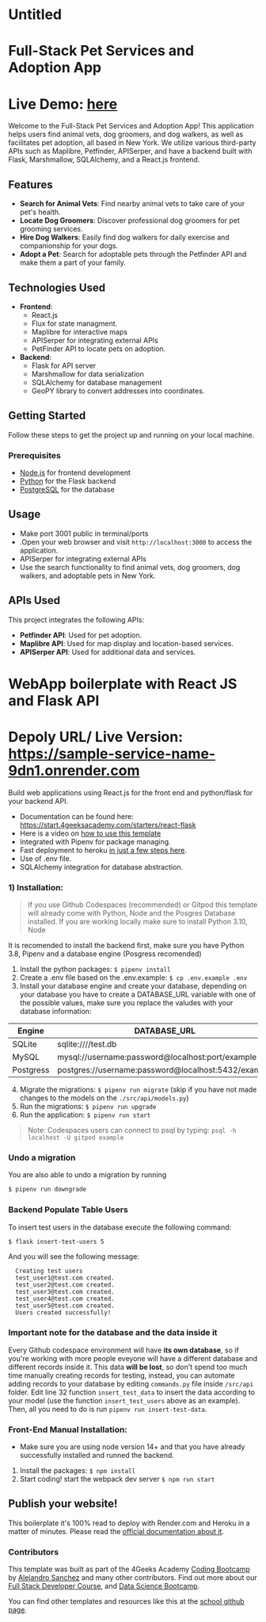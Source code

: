 # Untitled

# Full-Stack Pet Services and Adoption App
# Live Demo: <a href="https://sample-service-name-qduh.onrender.com/" target="blank">here</a>

Welcome to the Full-Stack Pet Services and Adoption App! This application helps users find animal vets, dog groomers, and dog walkers, as well as facilitates pet adoption, all based in New York. We utilize various third-party APIs such as Maplibre, Petfinder, APISerper, and have a backend built with Flask, Marshmallow, SQLAlchemy, and a React.js frontend.

## Features

- **Search for Animal Vets**: Find nearby animal vets to take care of your pet's health.
- **Locate Dog Groomers**: Discover professional dog groomers for pet grooming services.
- **Hire Dog Walkers**: Easily find dog walkers for daily exercise and companionship for your dogs.
- **Adopt a Pet**: Search for adoptable pets through the Petfinder API and make them a part of your family.

## Technologies Used

- **Frontend**:
    - React.js
    - Flux for state managment.
    - Maplibre for interactive maps
    - APISerper for integrating external APIs
    - PetFinder API to locate pets on adoption.
- **Backend**:
    - Flask for API server
    - Marshmallow for data serialization
    - SQLAlchemy for database management
    - GeoPY library to convert addresses into coordinates.

## Getting Started

Follow these steps to get the project up and running on your local machine.

### Prerequisites

- [Node.js](https://nodejs.org/) for frontend development
- [Python](https://www.python.org/) for the Flask backend
- [PostgreSQL](https://www.postgresql.org/) for the database

## Usage

- Make port 3001 public in terminal/ports
- .Open your web browser and visit `http://localhost:3000` to access the application.
- APISerper for integrating external APIs
- Use the search functionality to find animal vets, dog groomers, dog walkers, and adoptable pets in New York.

## APIs Used

This project integrates the following APIs:

- **Petfinder API**: Used for pet adoption.
- **Maplibre API**: Used for map display and location-based services.
- **APISerper API**: Used for additional data and services.

# WebApp boilerplate with React JS and Flask API

# Depoly URL/ Live Version: https://sample-service-name-9dn1.onrender.com 

Build web applications using React.js for the front end and python/flask for your backend API.

- Documentation can be found here: https://start.4geeksacademy.com/starters/react-flask
- Here is a video on [how to use this template](https://www.loom.com/share/f37c6838b3f1496c95111e515e83dd9b)
- Integrated with Pipenv for package managing.
- Fast deployment to heroku [in just a few steps here](https://start.4geeksacademy.com/backend/deploy-heroku-posgres).
- Use of .env file.
- SQLAlchemy integration for database abstraction.

### 1) Installation:

> If you use Github Codespaces (recommended) or Gitpod this template will already come with Python, Node and the Posgres Database installed. If you are working locally make sure to install Python 3.10, Node 

It is recomended to install the backend first, make sure you have Python 3.8, Pipenv and a database engine (Posgress recomended)

1. Install the python packages: `$ pipenv install`
2. Create a .env file based on the .env.example: `$ cp .env.example .env`
3. Install your database engine and create your database, depending on your database you have to create a DATABASE_URL variable with one of the possible values, make sure you replace the valudes with your database information:

| Engine    | DATABASE_URL                                        |
| --------- | --------------------------------------------------- |
| SQLite    | sqlite:////test.db                                  |
| MySQL     | mysql://username:password@localhost:port/example    |
| Postgress | postgres://username:password@localhost:5432/example |

4. Migrate the migrations: `$ pipenv run migrate` (skip if you have not made changes to the models on the `./src/api/models.py`)
5. Run the migrations: `$ pipenv run upgrade`
6. Run the application: `$ pipenv run start`

> Note: Codespaces users can connect to psql by typing: `psql -h localhost -U gitpod example`

### Undo a migration

You are also able to undo a migration by running

```sh
$ pipenv run downgrade
```

### Backend Populate Table Users

To insert test users in the database execute the following command:

```sh
$ flask insert-test-users 5
```

And you will see the following message:

```
  Creating test users
  test_user1@test.com created.
  test_user2@test.com created.
  test_user3@test.com created.
  test_user4@test.com created.
  test_user5@test.com created.
  Users created successfully!
```

### **Important note for the database and the data inside it**

Every Github codespace environment will have **its own database**, so if you're working with more people eveyone will have a different database and different records inside it. This data **will be lost**, so don't spend too much time manually creating records for testing, instead, you can automate adding records to your database by editing ```commands.py``` file inside ```/src/api``` folder. Edit line 32 function ```insert_test_data``` to insert the data according to your model (use the function ```insert_test_users``` above as an example). Then, all you need to do is run ```pipenv run insert-test-data```.

### Front-End Manual Installation:

-   Make sure you are using node version 14+ and that you have already successfully installed and runned the backend.

1. Install the packages: `$ npm install`
2. Start coding! start the webpack dev server `$ npm run start`

## Publish your website!

This boilerplate it's 100% read to deploy with Render.com and Heroku in a matter of minutes. Please read the [official documentation about it](https://start.4geeksacademy.com/deploy).

### Contributors

This template was built as part of the 4Geeks Academy [Coding Bootcamp](https://4geeksacademy.com/us/coding-bootcamp) by [Alejandro Sanchez](https://twitter.com/alesanchezr) and many other contributors. Find out more about our [Full Stack Developer Course](https://4geeksacademy.com/us/coding-bootcamps/part-time-full-stack-developer), and [Data Science Bootcamp](https://4geeksacademy.com/us/coding-bootcamps/datascience-machine-learning).

You can find other templates and resources like this at the [school github page](https://github.com/4geeksacademy/).
